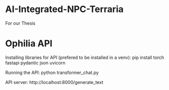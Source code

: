 # AI-Integrated-NPC-Terraria
For our Thesis

# Ophilia API
Installing libraries for API (prefered to be installed in a venv):
pip install torch fastapi pydantic json uvicorn

Running the API:
python transformer_chat.py

API server:
http://localhost:8000/generate_text
